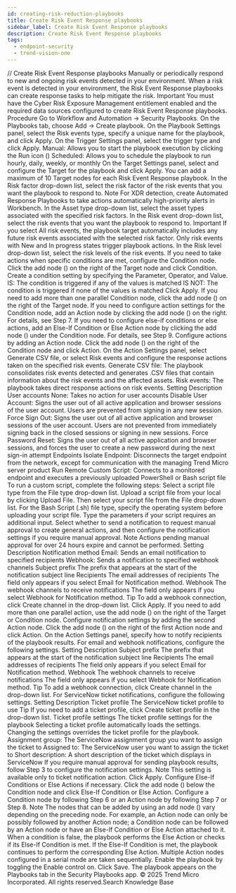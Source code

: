 ```yaml
---
id: creating-risk-reduction-playbooks
title: Create Risk Event Response playbooks
sidebar_label: Create Risk Event Response playbooks
description: Create Risk Event Response playbooks
tags:
  - endpoint-security
  - trend-vision-one
---
```


/*<![CDATA[*/ $('#title').html($('meta[name=map-description]').attr('content')); /*]]>*/ Create Risk Event Response playbooks Manually or periodically respond to new and ongoing risk events detected in your environment. When a risk event is detected in your environment, the Risk Event Response playbooks can create response tasks to help mitigate the risk. Important You must have the Cyber Risk Exposure Management entitlement enabled and the required data sources configured to create Risk Event Response playbooks. Procedure Go to Workflow and Automation → Security Playbooks. On the Playbooks tab, choose Add → Create playbook. On the Playbook Settings panel, select the Risk events type, specify a unique name for the playbook, and click Apply. On the Trigger Settings panel, select the trigger type and click Apply. Manual: Allows you to start the playbook execution by clicking the Run icon () Scheduled: Allows you to schedule the playbook to run hourly, daily, weekly, or monthly On the Target Settings panel, select and configure the Target for the playbook and click Apply. You can add a maximum of 10 Target nodes for each Risk Event Response playbook. In the Risk factor drop-down list, select the risk factor of the risk events that you want the playbook to respond to. Note For XDR detection, create Automated Response Playbooks to take actions automatically high-priority alerts in Workbench. In the Asset type drop-down list, select the asset types associated with the specified risk factors. In the Risk event drop-down list, select the risk events that you want the playbook to respond to. Important If you select All risk events, the playbook target automatically includes any future risk events associated with the selected risk factor. Only risk events with New and In progress states trigger playbook actions. In the Risk level drop-down list, select the risk levels of the risk events. If you need to take actions when specific conditions are met, configure the Condition node. Click the add node () on the right of the Target node and click Condition. Create a condition setting by specifying the Parameter, Operator, and Value. IS: The condition is triggered if any of the values is matched IS NOT: The condition is triggered if none of the values is matched Click Apply. If you need to add more than one parallel Condition node, click the add node () on the right of the Target node. If you need to configure action settings for the Condition node, add an Action node by clicking the add node () on the right. For details, see Step 7. If you need to configure else-if conditions or else actions, add an Else-If Condition or Else Action node by clicking the add node () under the Condition node. For details, see Step 9. Configure actions by adding an Action node. Click the add node () on the right of the Condition node and click Action. On the Action Settings panel, select Generate CSV file, or select Risk events and configure the response actions taken on the specified risk events. Generate CSV file: The playbook consolidates risk events detected and generates .CSV files that contain information about the risk events and the affected assets. Risk events: The playbook takes direct response actions on risk events. Setting Description User accounts None: Takes no action for user accounts Disable User Account: Signs the user out of all active application and browser sessions of the user account. Users are prevented from signing in any new session. Force Sign Out: Signs the user out of all active application and browser sessions of the user account. Users are not prevented from immediately signing back in the closed sessions or signing in new sessions. Force Password Reset: Signs the user out of all active application and browser sessions, and forces the user to create a new password during the next sign-in attempt Endpoints Isolate Endpoint: Disconnects the target endpoint from the network, except for communication with the managing Trend Micro server product Run Remote Custom Script: Connects to a monitored endpoint and executes a previously uploaded PowerShell or Bash script file To run a custom script, complete the following steps: Select a script file type from the File type drop-down list. Upload a script file from your local by clicking Upload File. Then select your script file from the File drop-down list. For the Bash Script (.sh) file type, specify the operating system before uploading your script file. Type the parameters if your script requires an additional input. Select whether to send a notification to request manual approval to create general actions, and then configure the notification settings if you require manual approval. Note Actions pending manual approval for over 24 hours expire and cannot be performed. Setting Description Notification method Email: Sends an email notification to specified recipients Webhook: Sends a notification to specified webhook channels Subject prefix The prefix that appears at the start of the notification subject line Recipients The email addresses of recipients The field only appears if you select Email for Notification method. Webhook The webhook channels to receive notifications The field only appears if you select Webhook for Notification method. Tip To add a webhook connection, click Create channel in the drop-down list. Click Apply. If you need to add more than one parallel action, use the add node () on the right of the Target or Condition node. Configure notification settings by adding the second Action node. Click the add node () on the right of the first Action node and click Action. On the Action Settings panel, specify how to notify recipients of the playbook results. For email and webhook notifications, configure the following settings. Setting Description Subject prefix The prefix that appears at the start of the notification subject line Recipients The email addresses of recipients The field only appears if you select Email for Notification method. Webhook The webhook channels to receive notifications The field only appears if you select Webhook for Notification method. Tip To add a webhook connection, click Create channel in the drop-down list. For ServiceNow ticket notifications, configure the following settings. Setting Description Ticket profile The ServiceNow ticket profile to use Tip If you need to add a ticket profile, click Create ticket profile in the drop-down list. Ticket profile settings The ticket profile settings for the playbook Selecting a ticket profile automatically loads the settings. Changing the settings overrides the ticket profile for the playbook. Assignment group: The ServiceNow assignment group you want to assign the ticket to Assigned to: The ServiceNow user you want to assign the ticket to Short description: A short description of the ticket which displays in ServiceNow If you require manual approval for sending playbook results, follow Step 3 to configure the notification settings. Note This setting is available only to ticket notification action. Click Apply. Configure Else-If Conditions or Else Actions if necessary. Click the add node () below the Condition node and click Else-If Condition or Else Action. Configure a Condition node by following Step 6 or an Action node by following Step 7 or Step 8. Note The nodes that can be added by using an add node () vary depending on the preceding node. For example, an Action node can only be possibly followed by another Action node; a Condition node can be followed by an Action node or have an Else-If Condition or Else Action attached to it. When a condition is false, the playbook performs the Else Action or checks if its Else-If Condition is met. If the Else-If Condition is met, the playbook continues to perform the corresponding Else Action. Multiple Action nodes configured in a serial mode are taken sequentially. Enable the playbook by toggling the Enable control on. Click Save. The playbook appears on the Playbooks tab in the Security Playbooks app. © 2025 Trend Micro Incorporated. All rights reserved.Search Knowledge Base